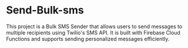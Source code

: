 # Send-Bulk-sms
This project is a Bulk SMS Sender that allows users to send messages to multiple recipients using Twilio's SMS API. It is built with Firebase Cloud Functions and supports sending personalized messages efficiently.
